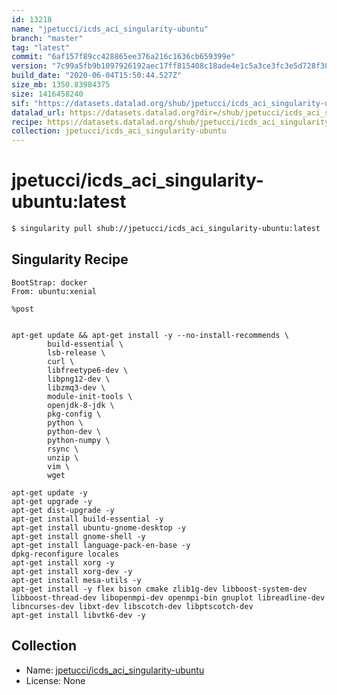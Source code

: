 ```yaml
---
id: 13218
name: "jpetucci/icds_aci_singularity-ubuntu"
branch: "master"
tag: "latest"
commit: "6af157f89cc428865ee376a216c1636cb659399e"
version: "7c99a5fb9b1097926192aec17ff815408c18ade4e1c5a3ce3fc3e5d728f30d7d"
build_date: "2020-06-04T15:50:44.527Z"
size_mb: 1350.83984375
size: 1416458240
sif: "https://datasets.datalad.org/shub/jpetucci/icds_aci_singularity-ubuntu/latest/2020-06-04-6af157f8-7c99a5fb/7c99a5fb9b1097926192aec17ff815408c18ade4e1c5a3ce3fc3e5d728f30d7d.sif"
datalad_url: https://datasets.datalad.org?dir=/shub/jpetucci/icds_aci_singularity-ubuntu/latest/2020-06-04-6af157f8-7c99a5fb/
recipe: https://datasets.datalad.org/shub/jpetucci/icds_aci_singularity-ubuntu/latest/2020-06-04-6af157f8-7c99a5fb/Singularity
collection: jpetucci/icds_aci_singularity-ubuntu
---
```


# jpetucci/icds_aci_singularity-ubuntu:latest

```bash
$ singularity pull shub://jpetucci/icds_aci_singularity-ubuntu:latest
```

## Singularity Recipe

```singularity
BootStrap: docker
From: ubuntu:xenial

%post


apt-get update && apt-get install -y --no-install-recommends \
        build-essential \
        lsb-release \
        curl \
        libfreetype6-dev \
        libpng12-dev \
        libzmq3-dev \
        module-init-tools \
        openjdk-8-jdk \
        pkg-config \
        python \
        python-dev \
        python-numpy \
        rsync \
        unzip \
        vim \
        wget 

apt-get update -y
apt-get upgrade -y
apt-get dist-upgrade -y
apt-get install build-essential -y
apt-get install ubuntu-gnome-desktop -y
apt-get install gnome-shell -y    
apt-get install language-pack-en-base -y
dpkg-reconfigure locales
apt-get install xorg -y
apt-get install xorg-dev -y
apt-get install mesa-utils -y
apt-get install -y flex bison cmake zlib1g-dev libboost-system-dev libboost-thread-dev libopenmpi-dev openmpi-bin gnuplot libreadline-dev libncurses-dev libxt-dev libscotch-dev libptscotch-dev
apt-get install libvtk6-dev -y
```

## Collection

 - Name: [jpetucci/icds_aci_singularity-ubuntu](https://github.com/jpetucci/icds_aci_singularity-ubuntu)
 - License: None

